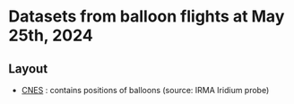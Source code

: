 # Datasets from balloon flights at May 25th, 2024

## Layout
* [CNES](CNES) : contains positions of balloons (source: IRMA Iridium probe)
